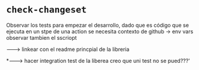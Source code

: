 # `check-changeset`

Observar los tests para empezar el desarrollo, dado
que es código que se ejecuta en un stpe de una action
se necesita contexto de github -> env vars
observar tambien el sscriopt

---> linkear con el readme princpial de la libreria

\*---> hacer integration test de la liberea
creo que uni test no se pued???'
